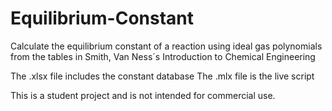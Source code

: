 # Equilibrium-Constant
Calculate the equilibrium constant of a reaction using ideal gas polynomials from the tables in Smith, Van Ness´s Introduction to Chemical Engineering

The .xlsx file includes the constant database
The .mlx file is the live script

This is a student project and is not intended for commercial use. 
